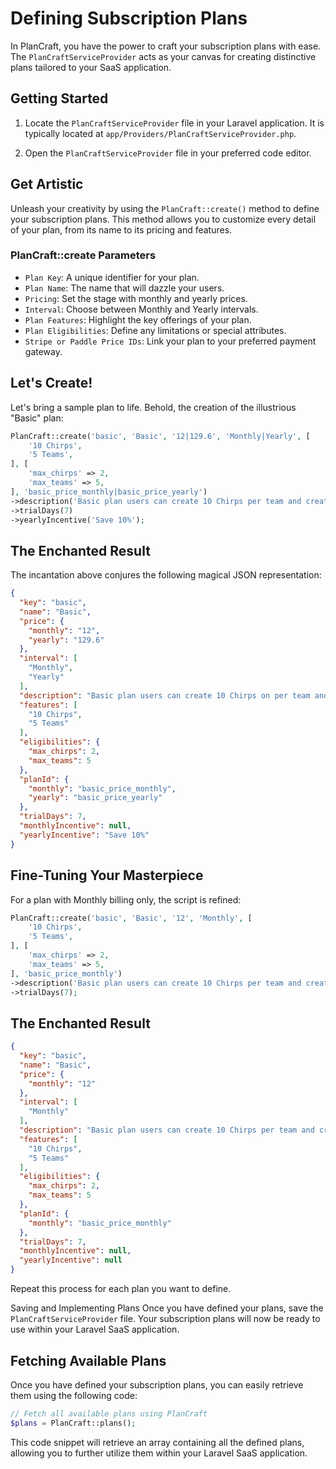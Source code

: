 # Defining Subscription Plans

In PlanCraft, you have the power to craft your subscription plans with ease. The `PlanCraftServiceProvider` acts as your canvas for creating distinctive plans tailored to your SaaS application.

## Getting Started

1. Locate the `PlanCraftServiceProvider` file in your Laravel application. It is typically located at `app/Providers/PlanCraftServiceProvider.php`.

2. Open the `PlanCraftServiceProvider` file in your preferred code editor.

## Get Artistic

Unleash your creativity by using the `PlanCraft::create()` method to define your subscription plans. This method allows you to customize every detail of your plan, from its name to its pricing and features.

### PlanCraft::create Parameters

- `Plan Key`: A unique identifier for your plan.
- `Plan Name`: The name that will dazzle your users.
- `Pricing`: Set the stage with monthly and yearly prices.
- `Interval`: Choose between Monthly and Yearly intervals.
- `Plan Features`: Highlight the key offerings of your plan.
- `Plan Eligibilities`: Define any limitations or special attributes.
- `Stripe or Paddle Price IDs`: Link your plan to your preferred payment gateway.

## Let's Create!

Let's bring a sample plan to life. Behold, the creation of the illustrious "Basic" plan:

```php
PlanCraft::create('basic', 'Basic', '12|129.6', 'Monthly|Yearly', [
    '10 Chirps',
    '5 Teams',
], [
    'max_chirps' => 2,
    'max_teams' => 5,
], 'basic_price_monthly|basic_price_yearly')
->description('Basic plan users can create 10 Chirps per team and create 5 Teams.')
->trialDays(7)
->yearlyIncentive('Save 10%');
```

## The Enchanted Result

The incantation above conjures the following magical JSON representation:

```json
{
  "key": "basic",
  "name": "Basic",
  "price": {
    "monthly": "12",
    "yearly": "129.6"
  },
  "interval": [
    "Monthly",
    "Yearly"
  ],
  "description": "Basic plan users can create 10 Chirps on per team and Create 5 Teams.",
  "features": [
    "10 Chirps",
    "5 Teams"
  ],
  "eligibilities": {
    "max_chirps": 2,
    "max_teams": 5
  },
  "planId": {
    "monthly": "basic_price_monthly",
    "yearly": "basic_price_yearly"
  },
  "trialDays": 7,
  "monthlyIncentive": null,
  "yearlyIncentive": "Save 10%"
}
```

## Fine-Tuning Your Masterpiece

For a plan with Monthly billing only, the script is refined:

```php
PlanCraft::create('basic', 'Basic', '12', 'Monthly', [
    '10 Chirps',
    '5 Teams',
], [
    'max_chirps' => 2,
    'max_teams' => 5,
], 'basic_price_monthly')
->description('Basic plan users can create 10 Chirps per team and create 5 Teams.')
->trialDays(7);
```

## The Enchanted Result

```json
{
  "key": "basic",
  "name": "Basic",
  "price": {
    "monthly": "12"
  },
  "interval": [
    "Monthly"
  ],
  "description": "Basic plan users can create 10 Chirps per team and create 5 Teams.",
  "features": [
    "10 Chirps",
    "5 Teams"
  ],
  "eligibilities": {
    "max_chirps": 2,
    "max_teams": 5
  },
  "planId": {
    "monthly": "basic_price_monthly"
  },
  "trialDays": 7,
  "monthlyIncentive": null,
  "yearlyIncentive": null
}
```

Repeat this process for each plan you want to define.


Saving and Implementing Plans
Once you have defined your plans, save the `PlanCraftServiceProvider` file. Your subscription plans will now be ready to use within your Laravel SaaS application.

## Fetching Available Plans

Once you have defined your subscription plans, you can easily retrieve them using the following code:

```php
// Fetch all available plans using PlanCraft
$plans = PlanCraft::plans();
```

This code snippet will retrieve an array containing all the defined plans, allowing you to further utilize them within your Laravel SaaS application.
